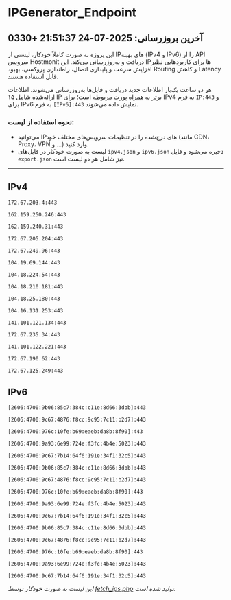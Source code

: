 # IPGenerator_Endpoint

## آخرین بروزرسانی: 2025-07-24 21:51:37 +0330

این پروژه به صورت کاملاً خودکار، لیستی از IPهای بهینه (IPv4 و IPv6) را از API سرویس Hostmonit دریافت و به‌روزرسانی می‌کند. این IPها برای کاربردهایی نظیر افزایش سرعت و پایداری اتصال، راه‌اندازی پروکسی، بهبود Routing و کاهش Latency قابل استفاده هستند.

هر دو ساعت یک‌بار اطلاعات جدید دریافت و فایل‌ها به‌روزرسانی می‌شوند. اطلاعات ارائه‌شده شامل ۱۵ IP برتر به همراه پورت مربوطه است؛ برای IPv4 به فرم `IP:443` و برای IPv6 به فرم `[IPv6]:443` نمایش داده می‌شوند.

### نحوه استفاده از لیست:
- می‌توانید IPهای درج‌شده را در تنظیمات سرویس‌های مختلف خود (مانند CDN، Proxy، VPN و ...) وارد کنید.
- لیست به صورت خودکار در فایل‌های `ipv4.json` و `ipv6.json` ذخیره می‌شود و فایل `export.json` نیز شامل هر دو لیست است.

---

## IPv4
```
172.67.203.4:443
```
```
162.159.250.246:443
```
```
162.159.240.31:443
```
```
172.67.205.204:443
```
```
172.67.249.96:443
```
```
104.19.69.144:443
```
```
104.18.224.54:443
```
```
104.18.210.181:443
```
```
104.18.25.180:443
```
```
104.16.131.253:443
```
```
141.101.121.134:443
```
```
172.67.235.34:443
```
```
141.101.122.221:443
```
```
172.67.190.62:443
```
```
172.67.125.249:443
```

## IPv6
```
[2606:4700:9b06:85c7:384c:c11e:8d66:3dbb]:443
```
```
[2606:4700:9c67:4876:f8cc:9c95:7c11:b2d7]:443
```
```
[2606:4700:976c:10fe:b69:eaeb:da8b:8f90]:443
```
```
[2606:4700:9a93:6e99:724e:f3fc:4b4e:5023]:443
```
```
[2606:4700:9c67:7b14:64f6:191e:34f1:32c5]:443
```
```
[2606:4700:9b06:85c7:384c:c11e:8d66:3dbb]:443
```
```
[2606:4700:9c67:4876:f8cc:9c95:7c11:b2d7]:443
```
```
[2606:4700:976c:10fe:b69:eaeb:da8b:8f90]:443
```
```
[2606:4700:9a93:6e99:724e:f3fc:4b4e:5023]:443
```
```
[2606:4700:9c67:7b14:64f6:191e:34f1:32c5]:443
```
```
[2606:4700:9b06:85c7:384c:c11e:8d66:3dbb]:443
```
```
[2606:4700:9c67:4876:f8cc:9c95:7c11:b2d7]:443
```
```
[2606:4700:976c:10fe:b69:eaeb:da8b:8f90]:443
```
```
[2606:4700:9a93:6e99:724e:f3fc:4b4e:5023]:443
```
```
[2606:4700:9c67:7b14:64f6:191e:34f1:32c5]:443
```

*این لیست به صورت خودکار توسط [fetch_ips.php](scripts/fetch_ips.php) تولید شده است.*
